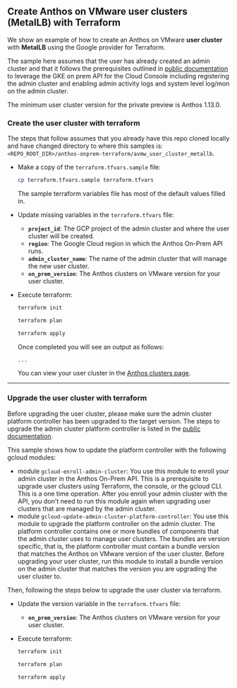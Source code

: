 ## Create Anthos on VMware **user** clusters (MetalLB) with Terraform

We show an example of how to create an Anthos on VMware
**user cluster** with **MetalLB** using the Google provider for Terraform.

The sample here assumes that the user has already created an admin cluster and
that it follows the prerequisites outlined in
[public documentation](https://cloud.google.com/anthos/clusters/docs/on-prem/latest/how-to/create-user-cluster-api#before_you_begin) to leverage the GKE on prem API for
the Cloud Console including registering the admin cluster and enabling admin
activity logs and system level log/mon on the admin cluster.

The minimum user cluster version for the private preview is Anthos 1.13.0.

### Create the user cluster with terraform

The steps that follow assumes that you already have this repo cloned locally and
have changed directory to where this samples is:
`<REPO_ROOT_DIR>/anthos-onprem-terraform/avmw_user_cluster_metallb`.

- Make a copy of the `terraform.tfvars.sample` file:

    ```sh
    cp terraform.tfvars.sample terraform.tfvars
    ```
    The sample terraform variables file has most of the default values filled in.

- Update missing variables in the `terraform.tfvars` file:
  - **`project_id`**: The GCP project of the admin cluster and where the user
    cluster will be created.
  - **`region`**: The Google Cloud region in which the Anthos On-Prem API
    runs.
  - **`admin_cluster_name`**: The name of the admin cluster that will manage the
    new user cluster.
  - **`on_prem_version`**: The Anthos clusters on VMware version for
    your user cluster.

- Execute terraform:

    ```sh
    terraform init
    ```
    ```sh
    terraform plan
    ```
    ```sh
    terraform apply
    ```

    Once completed you will see an output as follows:
    ```sh
    ...

    ```

    You can view your user cluster in the
    [Anthos clusters page](https://console.cloud.google.com/anthos/clusters).
---

### Upgrade the user cluster with terraform

Before upgrading the user cluster, please make sure the admin cluster platform
controller has been upgraded to the target version. The steps to upgrade the
admin cluster platform controller is listed in the
[public documentation](https://cloud.google.com/anthos/clusters/docs/on-prem/latest/how-to/upgrading#:~:text=In%20the%20Cluster%20basics%20section,Click%20Upgrade.).

This sample shows how to update the platform controller with the following 
gcloud modules:

- module `gcloud-enroll-admin-cluster`: You use this module to enroll your admin
  cluster in the Anthos On-Prem API. This is a prerequisite to upgrade user
  clusters using Terraform, the console, or the gcloud CLI. This is a one time
  operation. After you enroll your admin cluster with the API, you don't need to
  run this module again when upgrading user clusters that are managed by the
  admin cluster.
- module `gcloud-update-admin-cluster-platform-controller`: You use this module
  to upgrade the platform controller on the admin cluster. The platform
  controller contains one or more bundles of components that the admin cluster
  uses to manage user clusters. The bundles are version specific, that is, the
  platform controller must contain a bundle version that matches the Anthos on
  VMware version of the user cluster. Before upgrading your user cluster, run
  this module to install a bundle version on the admin cluster that matches the
  version you are upgrading the user cluster to.

Then, following the steps below to upgrade the user cluster via terraform.

- Update the version variable in the `terraform.tfvars` file:
  - **`on_prem_version`**: The Anthos clusters on VMware version for your user
    cluster.

- Execute terraform:

    ```sh
    terraform init
    ```
    ```sh
    terraform plan
    ```
    ```sh
    terraform apply
    ```
